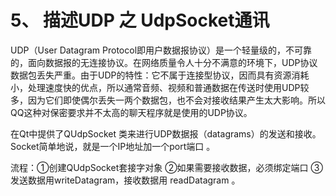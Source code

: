# 5、 描述UDP 之 UdpSocket通讯

UDP（User Datagram Protocol即用户数据报协议）是一个轻量级的，不可靠的，面向数据报的无连接协议。在网络质量令人十分不满意的环境下，UDP协议数据包丢失严重。由于UDP的特性：它不属于连接型协议，因而具有资源消耗小，处理速度快的优点，所以通常音频、视频和普通数据在传送时使用UDP较多，因为它们即使偶尔丢失一两个数据包，也不会对接收结果产生太大影响。所以QQ这种对保密要求并不太高的聊天程序就是使用的UDP协议。

在Qt中提供了QUdpSocket 类来进行UDP数据报（datagrams）的发送和接收。Socket简单地说，就是一个IP地址加一个port端口 。

流程：①创建QUdpSocket套接字对象 ②如果需要接收数据，必须绑定端口 ③发送数据用writeDatagram，接收数据用 readDatagram 。 

